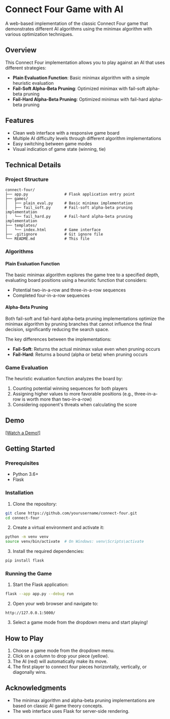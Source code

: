 # Connect Four Game with AI

A web-based implementation of the classic Connect Four game that demonstrates different AI algorithms using the minimax algorithm with various optimization techniques.

## Overview

This Connect Four implementation allows you to play against an AI that uses different strategies:

- **Plain Evaluation Function**: Basic minimax algorithm with a simple heuristic evaluation
- **Fail-Soft Alpha-Beta Pruning**: Optimized minimax with fail-soft alpha-beta pruning
- **Fail-Hard Alpha-Beta Pruning**: Optimized minimax with fail-hard alpha-beta pruning

## Features

- Clean web interface with a responsive game board
- Multiple AI difficulty levels through different algorithm implementations
- Easy switching between game modes
- Visual indication of game state (winning, tie)

## Technical Details

### Project Structure

```
connect-four/
├── app.py                # Flask application entry point
├── games/
│   ├── plain_eval.py     # Basic minimax implementation
│   ├── fail_soft.py      # Fail-soft alpha-beta pruning implementation
│   └── fail_hard.py      # Fail-hard alpha-beta pruning implementation
├── templates/
│   └── index.html        # Game interface
├── .gitignore            # Git ignore file
└── README.md             # This file
```

### Algorithms

#### Plain Evaluation Function

The basic minimax algorithm explores the game tree to a specified depth, evaluating board positions using a heuristic function that considers:
- Potential two-in-a-row and three-in-a-row sequences
- Completed four-in-a-row sequences

#### Alpha-Beta Pruning

Both fail-soft and fail-hard alpha-beta pruning implementations optimize the minimax algorithm by pruning branches that cannot influence the final decision, significantly reducing the search space.

The key differences between the implementations:
- **Fail-Soft**: Returns the actual minimax value even when pruning occurs
- **Fail-Hard**: Returns a bound (alpha or beta) when pruning occurs

### Game Evaluation

The heuristic evaluation function analyzes the board by:
1. Counting potential winning sequences for both players
2. Assigning higher values to more favorable positions (e.g., three-in-a-row is worth more than two-in-a-row)
3. Considering opponent's threats when calculating the score

## Demo
[[Watch a Demo!]](https://www.loom.com/share/eafacac748094f6badc13372ca73e13e?sid=b5b86410-36c1-4be8-ace5-13f9595f8a41)

## Getting Started

### Prerequisites

- Python 3.6+
- Flask

### Installation

1. Clone the repository:
```bash
git clone https://github.com/yourusername/connect-four.git
cd connect-four
```

2. Create a virtual environment and activate it:
```bash
python -m venv venv
source venv/bin/activate  # On Windows: venv\Scripts\activate
```

3. Install the required dependencies:
```bash
pip install flask
```

### Running the Game

1. Start the Flask application:
```bash
flask --app app.py --debug run
```

2. Open your web browser and navigate to:
```
http://127.0.0.1:5000/
```

3. Select a game mode from the dropdown menu and start playing!

## How to Play

1. Choose a game mode from the dropdown menu.
2. Click on a column to drop your piece (yellow).
3. The AI (red) will automatically make its move.
4. The first player to connect four pieces horizontally, vertically, or diagonally wins.


## Acknowledgments

- The minimax algorithm and alpha-beta pruning implementations are based on classic AI game theory concepts.
- The web interface uses Flask for server-side rendering.